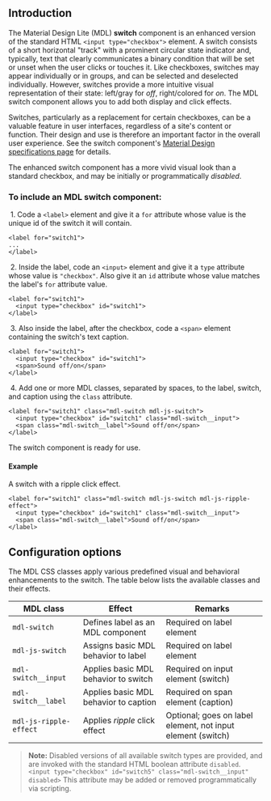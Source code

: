 <h2 id="introduction">Introduction</h2>

<p>The Material Design Lite (MDL) <strong>switch</strong> component is an enhanced version of the standard HTML <code>&lt;input type="checkbox"&gt;</code> element. A switch consists of a short horizontal "track" with a prominent circular state indicator and, typically, text that clearly communicates a binary condition that will be set or unset when the user clicks or touches it. Like checkboxes, switches may appear individually or in groups, and can be selected and deselected individually. However, switches provide a more intuitive visual representation of their state: left/gray for <em>off</em>, right/colored for <em>on</em>. The MDL switch component allows you to add both display and click effects.</p>

<p>Switches, particularly as a replacement for certain checkboxes, can be a valuable feature in user interfaces, regardless of a site's content or function. Their design and use is therefore an important factor in the overall user experience. See the switch component's <a href="http://www.google.com/design/spec/components/selection-controls.html#selection-controls-switch">Material Design specifications page</a> for details.</p>

<p>The enhanced switch component has a more vivid visual look than a standard checkbox, and may be initially or programmatically <em>disabled</em>.</p>

<h3 id="to-include-an-mdl-%2A%2Aswitch%2A%2A-component%3A">To include an MDL <strong>switch</strong> component:</h3>

<p>&nbsp;1. Code a <code>&lt;label&gt;</code> element and give it a <code>for</code> attribute whose value is the unique id of the switch it will contain.</p>

<pre><code class="html">&lt;label for="switch1"&gt;
...
&lt;/label&gt;
</code></pre>

<p>&nbsp;2. Inside the label, code an <code>&lt;input&gt;</code> element and give it a <code>type</code> attribute whose value is <code>"checkbox"</code>. Also give it an <code>id</code> attribute whose value matches the label's <code>for</code> attribute value.</p>

<pre><code class="html">&lt;label for="switch1"&gt;
  &lt;input type="checkbox" id="switch1"&gt;
&lt;/label&gt;
</code></pre>

<p>&nbsp;3. Also inside the label, after the checkbox, code a <code>&lt;span&gt;</code> element containing the switch's text caption.</p>

<pre><code class="html">&lt;label for="switch1"&gt;
  &lt;input type="checkbox" id="switch1"&gt;
  &lt;span&gt;Sound off/on&lt;/span&gt;
&lt;/label&gt;
</code></pre>

<p>&nbsp;4. Add one or more MDL classes, separated by spaces, to the label, switch, and caption using the <code>class</code> attribute.</p>

<pre><code class="html">&lt;label for="switch1" class="mdl-switch mdl-js-switch"&gt;
  &lt;input type="checkbox" id="switch1" class="mdl-switch__input"&gt;
  &lt;span class="mdl-switch__label"&gt;Sound off/on&lt;/span&gt;
&lt;/label&gt;
</code></pre>

<p>The switch component is ready for use.</p>

<h4 id="example">Example</h4>

<p>A switch with a ripple click effect.</p>

<pre><code class="html">&lt;label for="switch1" class="mdl-switch mdl-js-switch mdl-js-ripple-effect"&gt;
  &lt;input type="checkbox" id="switch1" class="mdl-switch__input"&gt;
  &lt;span class="mdl-switch__label"&gt;Sound off/on&lt;/span&gt;
&lt;/label&gt;
</code></pre>

<h2 id="configuration-options">Configuration options</h2>

<p>The MDL CSS classes apply various predefined visual and behavioral enhancements to the switch. The table below lists the available classes and their effects.</p>

<table>
<thead>
<tr>
  <th>MDL class</th>
  <th>Effect</th>
  <th>Remarks</th>
</tr>
</thead>
<tbody>
<tr>
  <td><code>mdl-switch</code></td>
  <td>Defines label as an MDL component</td>
  <td>Required on label element</td>
</tr>
<tr>
  <td><code>mdl-js-switch</code></td>
  <td>Assigns basic MDL behavior to label</td>
  <td>Required on label element</td>
</tr>
<tr>
  <td><code>mdl-switch__input</code></td>
  <td>Applies basic MDL behavior to switch</td>
  <td>Required on input element (switch)</td>
</tr>
<tr>
  <td><code>mdl-switch__label</code></td>
  <td>Applies basic MDL behavior to caption</td>
  <td>Required on span element (caption)</td>
</tr>
<tr>
  <td><code>mdl-js-ripple-effect</code></td>
  <td>Applies <em>ripple</em> click effect</td>
  <td>Optional; goes on label element, not input element (switch)</td>
</tr>
</tbody>
</table>

<blockquote>
  <p><strong>Note:</strong> Disabled versions of all available switch types are provided, and are invoked with the standard HTML boolean attribute <code>disabled</code>. <code>&lt;input type="checkbox" id="switch5" class="mdl-switch__input" disabled&gt;</code>
  This attribute may be added or removed programmatically via scripting.</p>
</blockquote>
